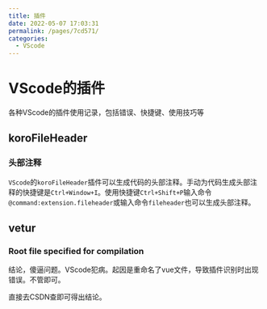 ```yaml
---
title: 插件
date: 2022-05-07 17:03:31
permalink: /pages/7cd571/
categories: 
  - VScode
---
```


# VScode的插件
各种VScode的插件使用记录，包括错误、快捷键、使用技巧等


## koroFileHeader
### 头部注释
`VScode`的`koroFileHeader`插件可以生成代码的头部注释。手动为代码生成头部注释的快捷键是`Ctrl+Window+I`。使用快捷键`Ctrl+Shift+P`输入命令`@command:extension.fileheader`或输入命令`fileheader`也可以生成头部注释。



## vetur

### Root file specified for compilation
结论，傻逼问题。VScode犯病。起因是重命名了vue文件，导致插件识别时出现错误。不管即可。

直接去CSDN查即可得出结论。

